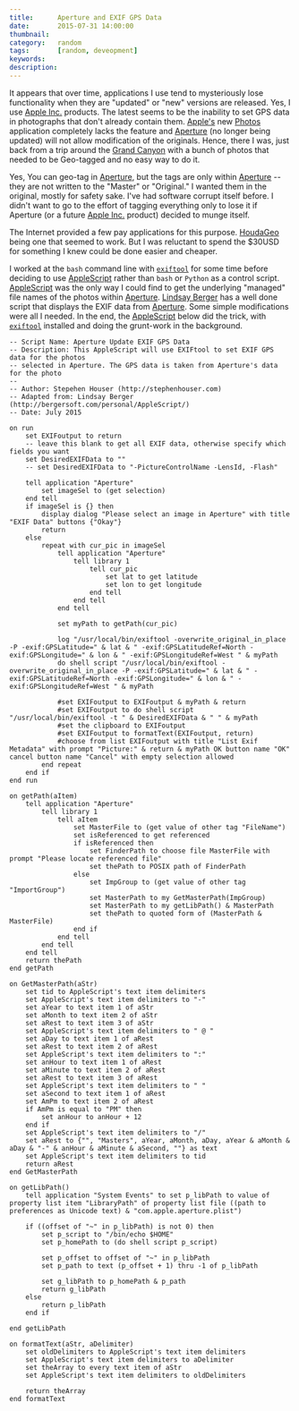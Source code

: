 ```yaml
---
title: 		Aperture and EXIF GPS Data
date: 		2015-07-31 14:00:00
thumbnail:
category:	random
tags: 		[random, deveopment]
keywords:
description:
---
```

It appears that over time, applications I use tend to mysteriously lose functionality when they are "updated" or "new" versions are released. Yes, I use [Apple Inc.][Apple] products. The latest seems to be the inability to set GPS data in photographs that don't already contain them. [Apple's][Apple] new [Photos][Photos] application completely lacks the feature and [Aperture][Aperture] (no longer being updated) will not allow modification of the originals. Hence, there I was, just back from a trip around the [Grand Canyon][GrandCanyon] with a bunch of photos that needed to be Geo-tagged and no easy way to do it.

Yes, You can geo-tag in [Aperture][Aperture], but the tags are only within [Aperture][Aperture] -- they are not written to the "Master" or "Original." I wanted them in the original, mostly for safety sake. I've had software corrupt itself before. I didn't want to go to the effort of tagging everything only to lose it if Aperture (or a future [Apple Inc.][Apple] product) decided to munge itself.

The Internet provided a few pay applications for this purpose. [HoudaGeo][HoudaGeo] being one that seemed to work. But I was reluctant to spend the $30USD for something I knew could be done easier and cheaper.

I worked at the `bash` command line with [`exiftool`][EXIFTool] for some time before deciding to use [AppleScript][AppleScript] rather than `bash` or `Python` as a control script. [AppleScript][AppleScript] was the only way I could find to get the underlying "managed" file names of the photos within [Aperture][Aperture]. [Lindsay Berger](http://bergersoft.com/personal/AppleScript/) has a well done script that displays the EXIF data from [Aperture][Aperture]. Some simple modifications
were all I needed. In the end, the [AppleScript][AppleScript] below did the trick, with [`exiftool`][EXIFTool] installed and doing the grunt-work in the background.

````AppleScript
-- Script Name: Aperture Update EXIF GPS Data
-- Description: This AppleScript will use EXIFtool to set EXIF GPS data for the photos 
-- selected in Aperture. The GPS data is taken from Aperture's data for the photo
--
-- Author: Stepehen Houser (http://stephenhouser.com)
-- Adapted from: Lindsay Berger (http://bergersoft.com/personal/AppleScript/)
-- Date: July 2015

on run
    set EXIFoutput to return
    -- leave this blank to get all EXIF data, otherwise specify which fields you want
    set DesiredEXIFData to ""
    -- set DesiredEXIFData to "-PictureControlName -LensId, -Flash"
    
    tell application "Aperture"
        set imageSel to (get selection)
    end tell
    if imageSel is {} then
        display dialog "Please select an image in Aperture" with title "EXIF Data" buttons {"Okay"}
        return
    else
        repeat with cur_pic in imageSel
            tell application "Aperture"
                tell library 1
                    tell cur_pic
                        set lat to get latitude
                        set lon to get longitude
                    end tell
                end tell
            end tell
            
            set myPath to getPath(cur_pic)
            
            log "/usr/local/bin/exiftool -overwrite_original_in_place -P -exif:GPSLatitude=" & lat & " -exif:GPSLatitudeRef=North -exif:GPSLongitude=" & lon & " -exif:GPSLongitudeRef=West " & myPath
            do shell script "/usr/local/bin/exiftool -overwrite_original_in_place -P -exif:GPSLatitude=" & lat & " -exif:GPSLatitudeRef=North -exif:GPSLongitude=" & lon & " -exif:GPSLongitudeRef=West " & myPath
            
            #set EXIFoutput to EXIFoutput & myPath & return
            #set EXIFoutput to do shell script "/usr/local/bin/exiftool -t " & DesiredEXIFData & " " & myPath
            #set the clipboard to EXIFoutput
            #set EXIFoutput to formatText(EXIFoutput, return)
            #choose from list EXIFoutput with title "List Exif Metadata" with prompt "Picture:" & return & myPath OK button name "OK" cancel button name "Cancel" with empty selection allowed          
        end repeat
    end if
end run

on getPath(aItem)
    tell application "Aperture"
        tell library 1
            tell aItem
                set MasterFile to (get value of other tag "FileName")
                set isReferenced to get referenced
                if isReferenced then
                    set FinderPath to choose file MasterFile with prompt "Please locate referenced file"
                    set thePath to POSIX path of FinderPath
                else
                    set ImpGroup to (get value of other tag "ImportGroup")
                    set MasterPath to my GetMasterPath(ImpGroup)
                    set MasterPath to my getLibPath() & MasterPath
                    set thePath to quoted form of (MasterPath & MasterFile)
                end if
            end tell
        end tell
    end tell
    return thePath
end getPath

on GetMasterPath(aStr)
    set tid to AppleScript's text item delimiters
    set AppleScript's text item delimiters to "-"
    set aYear to text item 1 of aStr
    set aMonth to text item 2 of aStr
    set aRest to text item 3 of aStr
    set AppleScript's text item delimiters to " @ "
    set aDay to text item 1 of aRest
    set aRest to text item 2 of aRest
    set AppleScript's text item delimiters to ":"
    set anHour to text item 1 of aRest
    set aMinute to text item 2 of aRest
    set aRest to text item 3 of aRest
    set AppleScript's text item delimiters to " "
    set aSecond to text item 1 of aRest
    set AmPm to text item 2 of aRest
    if AmPm is equal to "PM" then
        set anHour to anHour + 12
    end if
    set AppleScript's text item delimiters to "/"
    set aRest to {"", "Masters", aYear, aMonth, aDay, aYear & aMonth & aDay & "-" & anHour & aMinute & aSecond, ""} as text
    set AppleScript's text item delimiters to tid
    return aRest
end GetMasterPath

on getLibPath()
    tell application "System Events" to set p_libPath to value of property list item "LibraryPath" of property list file ((path to preferences as Unicode text) & "com.apple.aperture.plist")
    
    if ((offset of "~" in p_libPath) is not 0) then
        set p_script to "/bin/echo $HOME"
        set p_homePath to (do shell script p_script)
        
        set p_offset to offset of "~" in p_libPath
        set p_path to text (p_offset + 1) thru -1 of p_libPath
        
        set g_libPath to p_homePath & p_path
        return g_libPath
    else
        return p_libPath
    end if
    
end getLibPath

on formatText(aStr, aDelimiter)
    set oldDelimiters to AppleScript's text item delimiters
    set AppleScript's text item delimiters to aDelimiter
    set theArray to every text item of aStr
    set AppleScript's text item delimiters to oldDelimiters
    
    return theArray
end formatText
````

  [Apple]: http://apple.com
  [Photos]: https://www.apple.com/osx/photos/
  [Aperture]: https://en.wikipedia.org/wiki/Aperture_(software)
  [GrandCanyon]: http://www.nps.gov/grca/index.htm
  [HoudaGeo]: http://www.houdah.com
  [EXIFtool]: http://www.sno.phy.queensu.ca/~phil/exiftool/
  [AppleScript]: https://en.wikipedia.org/wiki/AppleScript